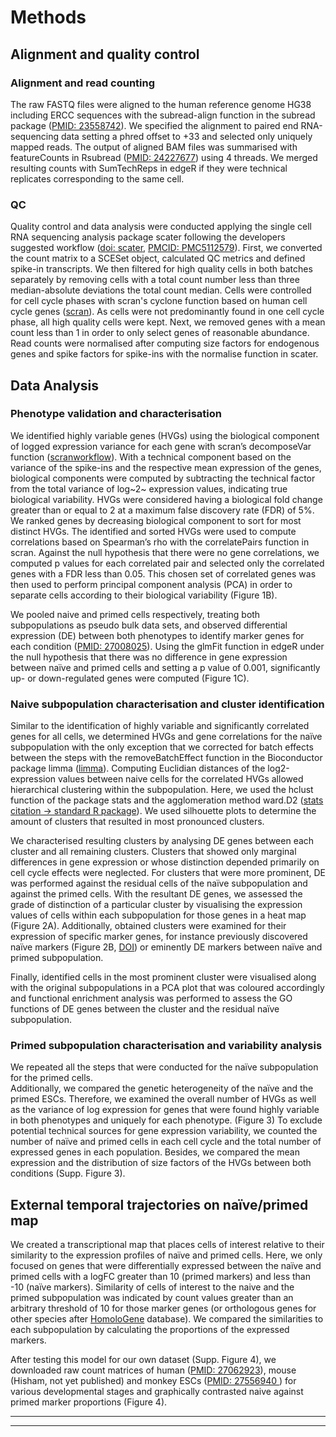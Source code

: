 # Methods

## Alignment and quality control### Alignment and read countingThe raw FASTQ files were aligned to the human reference genome HG38 including ERCC sequences with the subread-align function in the subread package ([PMID: 23558742](https://www.ncbi.nlm.nih.gov/pubmed/23558742)).
We specified the alignment to paired end RNA-sequencing data setting a phred offset to +33 and selected only uniquely mapped reads. 
The output of aligned BAM files was summarised with featureCounts in Rsubread ([PMID: 24227677](https://www.ncbi.nlm.nih.gov/pubmed/24227677)) using 4 threads. 
We merged resulting counts with SumTechReps in edgeR if they were technical replicates corresponding to the same cell.  
### QCQuality control and data analysis were conducted applying the single cell RNA sequencing analysis package scater following the developers suggested workflow ([doi: scater](http://dx.doi.org/10.1101/069633), [PMCID: PMC5112579](https://www.ncbi.nlm.nih.gov/pmc/articles/PMC5112579/)). 
First, we converted the count matrix to a SCESet object, calculated QC metrics and defined spike-in transcripts. 
We then filtered for high quality cells in both batches separately by removing cells with a total count number less than three median-absolute deviations    the total count median. 
Cells were controlled for cell cycle phases with scran's cyclone function based on human cell cycle genes ([scran](https://bioconductor.org/packages/release/bioc/html/scran.html)). 
As cells were not predominantly found in one cell cycle phase, all high quality cells were kept. 
Next, we removed genes with a mean count less than 1 in order to only select genes of reasonable abundance.
Read counts were normalised after computing size factors for endogenous genes and spike factors for spike-ins with the normalise function in scater.## Data Analysis### Phenotype validation and characterisationWe identified highly variable genes (HVGs) using the biological component of logged expression variance for each gene with scran’s decomposeVar function ([scranworkflow](http://bioconductor.org/packages/devel/bioc/vignettes/scran/inst/doc/scran.html)). 
With a technical component based on the variance of the spike-ins and the respective mean expression of the genes, biological components were computed by subtracting the technical factor from the total variance of log~2~ expression values, indicating true biological variability.
HVGs were considered having a biological fold change greater than or equal to 2 at a maximum false discovery rate (FDR) of 5%. We ranked genes by decreasing biological component to sort for most distinct HVGs.The identified and sorted HVGs were used to compute correlations based on Spearman’s rho with the correlatePairs function in scran.
Against the null hypothesis that there were no gene correlations, we computed p values for each correlated pair and selected only the correlated genes with a FDR less than 0.05.This chosen set of correlated genes was then used to perform principal component analysis (PCA) in order to separate cells according to their biological variability (Figure 1B). We pooled naive and primed cells respectively, treating both subpopulations as pseudo bulk data sets, and observed differential expression (DE) between both phenotypes to identify marker genes for each condition ([PMID: 27008025](https://www.ncbi.nlm.nih.gov/pubmed/27008025)). 
Using the glmFit function in edgeR under the null hypothesis that there was no difference in gene expression between naïve and primed cells and setting a p value of 0.001, significantly up- or down-regulated genes were computed (Figure 1C).
### Naive subpopulation characterisation and cluster identificationSimilar to the identification of highly variable and significantly correlated genes for all cells, we determined HVGs and gene correlations for the naïve subpopulation with the only exception that we corrected for batch effects between the steps with the removeBatchEffect function in the Bioconductor package limma ([limma](https://bioconductor.org/packages/release/bioc/html/limma.html)).
Computing Euclidian distances of the log2-expression values between naive cells for the correlated HVGs allowed hierarchical clustering within the subpopulation. Here, we used the hclust function of the package stats and the agglomeration method ward.D2 ([stats citation -> standard R package](https://cran.r-project.org/doc/FAQ/R-FAQ.html#Citing-R)).
We used silhouette plots to determine the amount of clusters that resulted in most pronounced clusters.  

We characterised resulting clusters by analysing DE genes between each cluster and all remaining clusters. 
Clusters that showed only marginal differences in gene expression or whose distinction depended primarily on cell cycle effects were neglected. 
For clusters that were more prominent, DE was performed against the residual cells of the naïve subpopulation and against the primed cells. 
With the resultant DE genes, we assessed the grade of distinction of a particular cluster by visualising the expression values of cells within each subpopulation for those genes in a heat map (Figure 2A).
Additionally, obtained clusters were examined for their expression of specific marker genes, for instance previously discovered naïve markers (Figure 2B, [DOI](http://dx.doi.org/10.1016/j.stemcr.2016.02.005)) or eminently DE markers between naïve and primed subpopulation.
Finally, identified cells in the most prominent cluster were visualised along with the original subpopulations in a PCA plot that was coloured accordingly and functional enrichment analysis was performed to assess the GO functions of DE genes between the cluster and the residual naïve subpopulation.
### Primed subpopulation characterisation and variability analysisWe repeated all the steps that were conducted for the naïve subpopulation for the primed cells.  
Additionally, we compared the genetic heterogeneity of the naïve and the primed ESCs.
Therefore, we examined the overall number of HVGs as well as the variance of log expression for genes that were found highly variable in both phenotypes and uniquely for each phenotype. (Figure 3)
To exclude potential technical sources for gene expression variability, we counted the number of naïve and primed cells in each cell cycle and the total number of expressed genes in each population.
Besides, we compared the mean expression and the distribution of size factors of the HVGs between both conditions (Supp. Figure 3).
## External temporal trajectories on naïve/primed map 
We created a transcriptional map that places cells of interest relative to their similarity to the expression profiles of naïve and primed cells.
Here, we only focused on genes that were differentially expressed between the naïve and primed cells with a logFC greater than 10 (primed markers) and less than -10 (naïve markers).
Similarity of cells of interest to the naive and the primed subpopulation was indicated by count values greater than an arbitrary threshold of 10 for those marker genes (or orthologous genes for other species after [HomoloGene](https://www.ncbi.nlm.nih.gov/homologene?itool=toolbar) database). We compared the similarities to each subpopulation by calculating the proportions of the expressed markers.
After testing this model for our own dataset (Supp. Figure 4), we downloaded raw count matrices of human ([PMID: 27062923](https://www.ncbi.nlm.nih.gov/pubmed/27062923)), mouse (Hisham, not yet published) and monkey ESCs ([PMID: 27556940 ](http://www.nature.com/nature/journal/v537/n7618/full/nature19096.html)) for various developmental stages and graphically contrasted naive against primed marker proportions (Figure 4).  
  

***  
***
